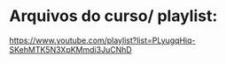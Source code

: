 # Arquivos do curso/ playlist: 
https://www.youtube.com/playlist?list=PLyugqHiq-SKehMTK5N3XpKMmdi3JuCNhD